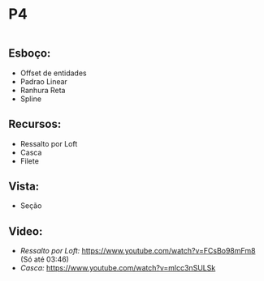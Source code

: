 # P4
![]()
## Esboço:
* Offset de entidades
* Padrao Linear
* Ranhura Reta
* Spline

## Recursos:
* Ressalto por Loft
* Casca
* Filete
## Vista:
* Seção


## Video:
* *Ressalto por Loft:* https://www.youtube.com/watch?v=FCsBo98mFm8 (Só até 03:46)
* *Casca:* https://www.youtube.com/watch?v=mlcc3nSULSk
